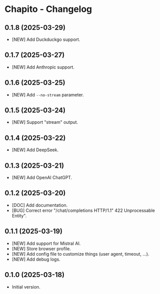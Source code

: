 # Chapito - Changelog

## 0.1.8 (2025-03-29)

- [NEW] Add Duckduckgo support.

## 0.1.7 (2025-03-27)

- [NEW] Add Anthropic support.

## 0.1.6 (2025-03-25)

- [NEW] Add `--no-stream` parameter.

## 0.1.5 (2025-03-24)

- [NEW] Support "stream" output.

## 0.1.4 (2025-03-22)

- [NEW] Add DeepSeek.

## 0.1.3 (2025-03-21)

- [NEW] Add OpenAI ChatGPT.

## 0.1.2 (2025-03-20)

- [DOC] Add documentation.
- [BUG] Correct error "/chat/completions HTTP/1.1" 422 Unprocessable Entity".

## 0.1.1 (2025-03-19)

- [NEW] Add support for Mistral AI.
- [NEW] Store browser profile.
- [NEW] Add config file to customize things (user agent, timeout, ...).
- [NEW] Add debug logs.

## 0.1.0 (2025-03-18)

- Initial version.
